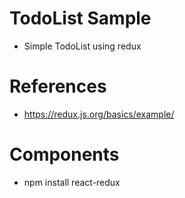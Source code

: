 # TodoList Sample   
- Simple TodoList using redux 


# References
- https://redux.js.org/basics/example/

# Components
- npm install react-redux
